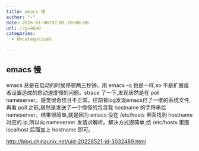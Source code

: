 ```yaml
---
title: emacs 慢
author: "-"
date: 2016-01-06T02:01:28+00:00
url: /?p=8648
categories:
  - Uncategorized

---
```

## emacs 慢
emacs 总是在启动的时候停顿两三秒钟。用 emacs -q 也是一样,so 不是扩展或者设置造成的启动速度慢的问题。strace 了一下,发现居然是在 poll nameserver。感觉很奇怪且不正常。往前看log发现emacs扫了一堆的系统文件,再看 poll 之前,居然是发送了一个怪怪的包含我 hostname 的字符串给 nameserver。结果很简单,就是因为 emacs 没在 /etc/hosts 里面找到 hostname 对应的 ip,所以向 nameserver 发请求解析。解决方式很简单,给 /etc/hosts 里面 localhost 后面加上 hostname 即可。

http://blog.chinaunix.net/uid-20228521-id-3032489.html